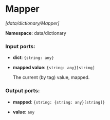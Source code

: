 # Mapper

_[data/dictionary/Mapper]_

__Namespace__: data/dictionary

### Input ports:

* __dict__: ` {string: any} `


* __mapped value__: ` {string: any}[string] `

    The current (by tag) value, mapped.

### Output ports:

* __mapped__: ` {string: {string: any}[string]} `


* __value__: ` any `

